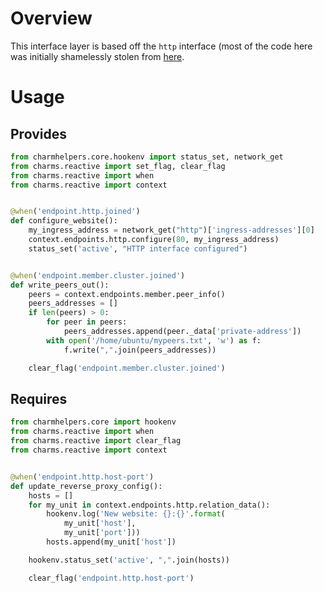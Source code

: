 # Overview

This interface layer is based off the `http` interface 
(most of the code here was initially shamelessly stolen from [here](https://github.com/juju-solutions/interface-http).


# Usage

## Provides

```python
from charmhelpers.core.hookenv import status_set, network_get
from charms.reactive import set_flag, clear_flag
from charms.reactive import when
from charms.reactive import context


@when('endpoint.http.joined')
def configure_website():
    my_ingress_address = network_get("http")['ingress-addresses'][0]
    context.endpoints.http.configure(80, my_ingress_address)
    status_set('active', "HTTP interface configured")


@when('endpoint.member.cluster.joined')
def write_peers_out():
    peers = context.endpoints.member.peer_info()
    peers_addresses = []
    if len(peers) > 0:
        for peer in peers:
            peers_addresses.append(peer._data['private-address'])
        with open('/home/ubuntu/mypeers.txt', 'w') as f:
            f.write(",".join(peers_addresses))

    clear_flag('endpoint.member.cluster.joined')
```

## Requires

```python
from charmhelpers.core import hookenv
from charms.reactive import when
from charms.reactive import clear_flag
from charms.reactive import context


@when('endpoint.http.host-port')
def update_reverse_proxy_config():
    hosts = []
    for my_unit in context.endpoints.http.relation_data():
        hookenv.log('New website: {}:{}'.format(
            my_unit['host'],
            my_unit['port']))
        hosts.append(my_unit['host'])

    hookenv.status_set('active', ",".join(hosts))

    clear_flag('endpoint.http.host-port')
```
